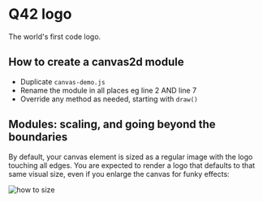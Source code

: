 # Q42 logo

The world's first code logo.

## How to create a canvas2d module

* Duplicate `canvas-demo.js`
* Rename the module in all places eg line 2 AND line 7
* Override any method as needed, starting with `draw()`

## Modules: scaling, and going beyond the boundaries

By default, your canvas element is sized as a regular image with the logo touching all edges.
You are expected to render a logo that defaults to that same visual size, even if you enlarge the canvas for funky effects:

![how to size](http://i.imgur.com/6sysoMt.png)
